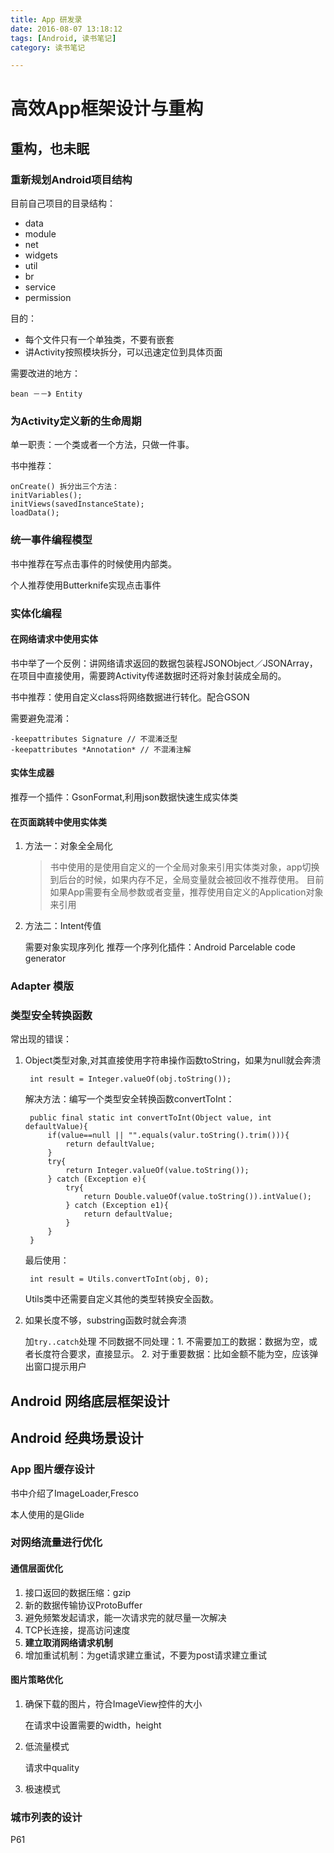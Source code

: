 ```yaml
---
title: App 研发录
date: 2016-08-07 13:18:12
tags: [Android, 读书笔记]
category: 读书笔记

---
```


# 高效App框架设计与重构

## 重构，也未眠

### 重新规划Android项目结构

目前自己项目的目录结构：

- data
- module
- net
- widgets
- util
- br
- service
- permission


目的：

- 每个文件只有一个单独类，不要有嵌套
- 讲Activity按照模块拆分，可以迅速定位到具体页面


需要改进的地方：

    bean －－》 Entity

### 为Activity定义新的生命周期

单一职责：一个类或者一个方法，只做一件事。

书中推荐：

    onCreate() 拆分出三个方法：
    initVariables();
    initViews(savedInstanceState);
    loadData();

### 统一事件编程模型

书中推荐在写点击事件的时候使用内部类。

个人推荐使用Butterknife实现点击事件

### 实体化编程

#### 在网络请求中使用实体

书中举了一个反例：讲网络请求返回的数据包装程JSONObject／JSONArray，在项目中直接使用，需要跨Activity传递数据时还将对象封装成全局的。

书中推荐：使用自定义class将网络数据进行转化。配合GSON

需要避免混淆：

    -keepattributes Signature // 不混淆泛型
    -keepattributes *Annotation* // 不混淆注解

#### 实体生成器

推荐一个插件：GsonFormat,利用json数据快速生成实体类

#### 在页面跳转中使用实体类

1. 方法一：对象全全局化

    >书中使用的是使用自定义的一个全局对象来引用实体类对象，app切换到后台的时候，如果内存不足，全局变量就会被回收不推荐使用。
    目前如果App需要有全局参数或者变量，推荐使用自定义的Application对象来引用

2. 方法二：Intent传值

    需要对象实现序列化
    推荐一个序列化插件：Android Parcelable code generator

### Adapter 模版

### 类型安全转换函数

常出现的错误：

1. Object类型对象,对其直接使用字符串操作函数toString，如果为null就会奔溃

        int result = Integer.valueOf(obj.toString());

    解决方法：编写一个类型安全转换函数convertToInt：

        public final static int convertToInt(Object value, int defaultValue){
            if(value==null || "".equals(valur.toString().trim())){
                return defaultValue;
            }
            try{
                return Integer.valueOf(value.toString());
            } catch (Exception e){
                try{
                    return Double.valueOf(value.toString()).intValue();
                } catch (Exception e1){
                    return defaultValue;
                }
            }
        }

    最后使用：

        int result = Utils.convertToInt(obj, 0);

    Utils类中还需要自定义其他的类型转换安全函数。

2. 如果长度不够，substring函数时就会奔溃

    加`try..catch`处理
    不同数据不同处理：1. 不需要加工的数据：数据为空，或者长度符合要求，直接显示。 2. 对于重要数据：比如金额不能为空，应该弹出窗口提示用户

## Android 网络底层框架设计

## Android 经典场景设计

### App 图片缓存设计

书中介绍了ImageLoader,Fresco

本人使用的是Glide

### 对网络流量进行优化

#### 通信层面优化

1. 接口返回的数据压缩：gzip
2. 新的数据传输协议ProtoBuffer
3. 避免频繁发起请求，能一次请求完的就尽量一次解决
4. TCP长连接，提高访问速度
5. **建立取消网络请求机制**
6. 增加重试机制：为get请求建立重试，不要为post请求建立重试

#### 图片策略优化

1. 确保下载的图片，符合ImageView控件的大小

    在请求中设置需要的width，height

2. 低流量模式

    请求中quality

3. 极速模式

### 城市列表的设计
P61
